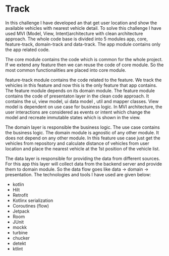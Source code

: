 # Track
In this challenge I have developed an that get user location and show the available vehicles with nearest vehicle detail.
To solve this challenge I have used MVI (Model, View, Intent)architecture with clean architecture approach. The whole code base is divided into 5 modules app, core, 
feature-track, domain-track and data-track. The app module contains only the app related code. 

The core module contains the code which is common for the whole project. If we extend any feature then we can reuse the code of core module. So the most 
common functionalities are placed into core module.

feature-track module contains the code related to the feature. We track the vehicles in this feature and now this is the only feature that app contains. 
The feature module depends on its domain module. The feature module contains the code of presentaton layer in the clean code approach. It contains the ui,
view model, ui data model , util and mapper classes. View model is dependent on use case for business logic. In MVI architecture, the user interactions are 
considered as events or intent which change the model and recreate immutable states which is shown in the view. 

The domain layer is responsible the business logic. The use case contains the business logic. The domain module is agnostic of any other module. It does not
depend on any other module. In this feature use case just get the vehicles from repository and calculate distance of vehicles from user location and place 
the nearest vehicle at the 1st position of the vehicle list. 

The data layer is responsible for providing the data from different sources. For this app this layer will collect data from the backend server and provide 
them to domain module. So the data flow goes like data -> domain -> presentation. 
The technologies and tools I have used are given below:
- kotlin
- Hilt
- Retrofit
- Kotlinx serialization
- Coroutines (flow)
- Jetpack
- Room
- JUnit
- mockk
- turbine
- chucker
- detekt
- ktlint

